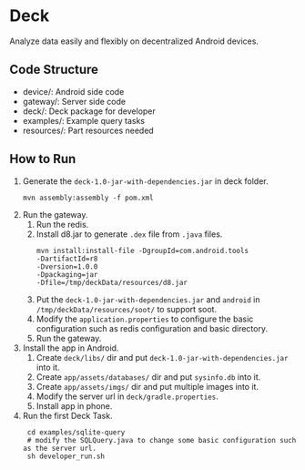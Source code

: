 # Deck
Analyze data easily and flexibly on decentralized Android devices.

## Code Structure
* device/: Android side code 
* gateway/: Server side code 
* deck/: Deck package for developer 
* examples/: Example query tasks
* resources/: Part resources needed

## How to Run
1. Generate the `deck-1.0-jar-with-dependencies.jar` in deck folder.
    ```shell
    mvn assembly:assembly -f pom.xml
    ```
2. Run the gateway. 
   1. Run the redis.
   2. Install d8.jar to generate `.dex` file from `.java` files.
       ```
       mvn install:install-file -DgroupId=com.android.tools
       -DartifactId=r8
       -Dversion=1.0.0
       -Dpackaging=jar
       -Dfile=/tmp/deckData/resources/d8.jar
       ```
   3. Put the `deck-1.0-jar-with-dependencies.jar` and `android` in `/tmp/deckData/resources/soot/` to support soot.
   4. Modify the `application.properties` to configure the basic configuration such as redis configuration and basic directory.
   5. Run the gateway.
3. Install the app in Android.
   1. Create `deck/libs/` dir and put `deck-1.0-jar-with-dependencies.jar` into it.
   2. Create `app/assets/databases/` dir and put `sysinfo.db` into it.
   3. Create `app/assets/imgs/` dir and put multiple images into it.
   4. Modify the server url in `deck/gradle.properties`.
   5. Install app in phone.
4. Run the first Deck Task.
   ```shell
    cd examples/sqlite-query
    # modify the SQLQuery.java to change some basic configuration such as the server url.
    sh developer_run.sh
    ```

